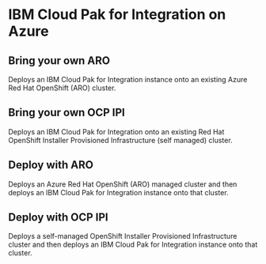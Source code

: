 # IBM Cloud Pak for Integration on Azure

## Bring your own ARO

Deploys an IBM Cloud Pak for Integration instance onto an existing Azure Red Hat OpenShift (ARO) cluster. 

## Bring your own OCP IPI

Deploys an IBM Cloud Pak for Integration onto an existing Red Hat OpenShift Installer Provisioned Infrastructure (self managed) cluster.

## Deploy with ARO

Deploys an Azure Red Hat OpenShift (ARO) managed cluster and then deploys an IBM Cloud Pak for Integration instance onto that cluster.

## Deploy with OCP IPI

Deploys a self-managed OpenShift Installer Provisioned Infrastructure cluster and then deploys an IBM Cloud Pak for Integration instance onto that cluster.

